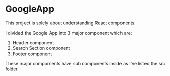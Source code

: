 # GoogleApp
This project is solely about understanding React components.

<!-- About -->
I divided the Google App into 3 major component which are:
1. Header component
2. Search Section component
3. Footer component

These major compoments have sub components inside as I've listed the src folder.